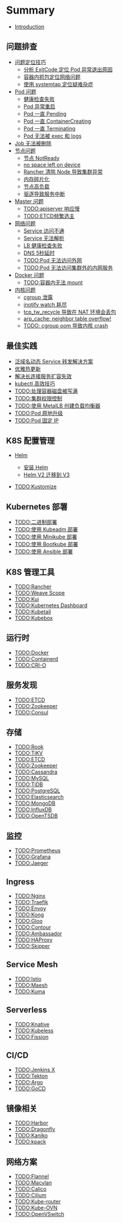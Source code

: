 # Summary

- [Introduction](README.md)

## 问题排查

- [问题定位技巧](troubleshooting/debug-skill/README.md)
  - [分析 ExitCode 定位 Pod 异常退出原因](troubleshooting/debug-skill/analysis-exitcode.md)
  - [容器内抓包定位网络问题](troubleshooting/debug-skill/capture-packets-in-container.md)
  - [使用 systemtap 定位疑难杂症](troubleshooting/debug-skill/use-systemtap-to-locate-problems.md)
- [Pod 问题]()
  - [健康检查失败](troubleshooting/pod/healthcheck-failed.md)
  - [Pod 异常重启](troubleshooting/pod/pod-restart.md)
  - [Pod 一直 Pending](troubleshooting/pod/pod-pending-forever.md)
  - [Pod 一直 ContainerCreating](troubleshooting/pod/pod-containercreating-forever.md)
  - [Pod 一直 Terminating](troubleshooting/pod/pod-terminating-forever.md)
  - [Pod 无法被 exec 和 logs](troubleshooting/pod/pod-cannot-exec-or-logs.md)
- [Job 无法被删除](troubleshooting/cannot-delete-job.md)
- [节点问题]()
  - [节点 NotReady](troubleshooting/node/node-notready.md)
  - [no space left on device](troubleshooting/node/no-space-left-on-device.md)
  - [Rancher 清除 Node 导致集群异常](troubleshooting/node/rancher-remove-node-cause-cluster-abnormal.md)
  - [内存碎片化](troubleshooting/node/memory-fragmentation.md)
  - [节点高负载](troubleshooting/node/high-load-on-node.md)
  - [驱逐导致服务中断](troubleshooting/node/eviction-leads-to-service-disruption.md)
- [Master 问题]()
  - [TODO:apiserver 响应慢]()
  - [TODO:ETCD频繁选主]()
- [网络问题]()
  - [Service 访问不通](troubleshooting/network/service-unreachable.md)
  - [Service 无法解析](troubleshooting/network/service-cannot-resolve.md)
  - [LB 健康检查失败](troubleshooting/network/lb-healthcheck-failed.md)
  - [DNS 5秒延时](troubleshooting/network/dns-lookup-5s-delay.md)
  - [TODO:Pod 无法访问外网]()
  - [TODO:Pod 无法访问集群外的内网服务]()
- [Docker 问题]()
  - [TODO:容器内无法 mount]()
- [内核问题]()
  - [cgroup 泄露](troubleshooting/kernel/cgroup-leaking.md)
  - [inotify watch 耗尽](troubleshooting/kernel/runnig-out-of-inotify-watches.md)
  - [tcp_tw_recycle 导致在 NAT 环境会丢包](troubleshooting/kernel/lost-packets-in-nat-environment-once-enable-tcp_tw_recycle.md)
  - [arp_cache: neighbor table overflow!](troubleshooting/kernel/arp_cache-neighbor-table-overflow.md)
  - [TODO: cgroup oom 导致内核 crash]()

## 最佳实践

- [泛域名动态 Service 转发解决方案](solution/wildcard-domain-forward.md)
- [优雅热更新](solution/kubernetes-grace-update.md)
- [解决长连接服务扩容失效](solution/scale-keepalive-service.md)
- [kubectl 高效技巧](trick/efficient-kubectl.md)
- [TODO:处理容器磁盘被写满](solution/handle-disk-full.md)
- [TODO:集群权限控制]()
- [TODO:使用 MetalLB 创建负载均衡器]()
- [TODO:Pod 原地升级]()
- [TODO:Pod 固定 IP]()

## K8S 配置管理

- [Helm]()
  - [安装 Helm](configuration-management/helm/install-helm.md)
  - [Helm V2 迁移到 V3](configuration-management/helm/upgrade-helm-v2-to-v3.md)
  
- [TODO:Kustomize]()

## Kubernetes 部署

- [TODO:二进制部署]()
- [TODO:使用 Kubeadm 部署]()
- [TODO:使用 Minikube 部署]()
- [TODO:使用 Bootkube 部署]()
- [TODO:使用 Ansible 部署]()

## K8S 管理工具

- [TODO:Rancher]()
- [TODO:Weave Scope]()
- [TODO:Kui]()
- [TODO:Kubernetes Dashboard]()
- [TODO:Kubetail]()
- [TODO:Kubebox]()

## 运行时

- [TODO:Docker]()
- [TODO:Containerd]()
- [TODO:CRI-O]()

## 服务发现

- [TODO:ETCD]()
- [TODO:Zookeeper]()
- [TODO:Consul]()

## 存储

- [TODO:Rook]()
- [TODO:TiKV]()
- [TODO:ETCD]()
- [TODO:Zookeeper]()
- [TODO:Cassandra]()
- [TODO:MySQL]()
- [TODO:TiDB]()
- [TODO:PostgreSQL]()
- [TODO:Elasticsearch]()
- [TODO:MongoDB]()
- [TODO:InfluxDB]()
- [TODO:OpenTSDB]()

## 监控

- [TODO:Prometheus]()
- [TODO:Grafana]()
- [TODO:Jaeger]()

## Ingress

- [TODO:Nginx]()
- [TODO:Traefik]()
- [TODO:Envoy]()
- [TODO:Kong]()
- [TODO:Gloo]()
- [TODO:Contour]()
- [TODO:Ambassador]()
- [TODO:HAProxy]()
- [TODO:Skipper]()

## Service Mesh

- [TODO:Istio]()
- [TODO:Maesh]()
- [TODO:Kuma]()

## Serverless

- [TODO:Knative]()
- [TODO:Kubeless]()
- [TODO:Fission]()

## CI/CD

- [TODO:Jenkins X]()
- [TODO:Tekton]()
- [TODO:Argo]()
- [TODO:GoCD]()

## 镜像相关

- [TODO:Harbor]()
- [TODO:Dragonfly]()
- [TODO:Kaniko]()
- [TODO:kpack]()

## 网络方案

- [TODO:Flannel]()
- [TODO:Macvlan]()
- [TODO:Calico]()
- [TODO:Cilium]()
- [TODO:Kube-router]()
- [TODO:Kube-OVN]()
- [TODO:OpenVSwitch]()